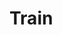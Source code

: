 <!---
# SPDX-FileCopyrightText: (c) 2020 Matthieu Gallien <matthieu_gallien@yahoo.fr>
#
# SPDX-License-Identifier: GPL-3.0-or-later
-->

# Train

